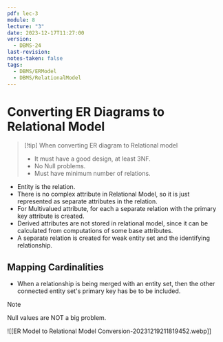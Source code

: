 ```yaml
---
pdf: lec-3
module: 8
lecture: "3"
date: 2023-12-17T11:27:00
version:
  - DBMS-24
last-revision: 
notes-taken: false
tags:
  - DBMS/ERModel
  - DBMS/RelationalModel
---
```

# Converting ER Diagrams to Relational Model

> [!tip] When converting ER diagram to Relational model
> - It must have a good design, at least 3NF.
> - No Null problems.
> - Must have minimum number of relations.

- Entity is the relation.
- There is no complex attribute in Relational Model, so it is just represented as separate attributes in the relation.
- For Multivalued attribute, for each a separate relation with the primary key attribute is created.
- Derived attributes are not stored in relational model, since it can be calculated from computations of some base attributes.
- A separate relation is created for weak entity set and the identifying relationship.

## Mapping Cardinalities
- When a relationship is being merged with an entity set, then the other connected entity set's primary key has be to be included.

> [!NOTE] 
> Null values are NOT a big problem.

![[ER Model to Relational Model Conversion-20231219211819452.webp]]
